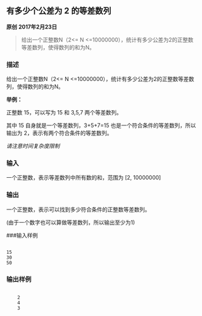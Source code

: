 ## 有多少个公差为 2 的等差数列
**原创** **2017年2月23日**
>给出一个正整数N（2<= N <=10000000），统计有多少公差为2的正整数等差数列，使得数列的和为N。

### 描述

给出一个正整数N（2<= N <=10000000），统计有多少公差为2的正整数等差数列，使得数列的和为N。

**举例：**

正整数 15，可以写为 15 和 3,5,7 两个等差数列。

其中 15 自身就是一个等差数列，3+5+7=15 也是一个符合条件的等差数列，所以输出为 2，表示有两个符合条件的等差数列。

*请注意时间复杂度限制*

### 输入

一个正整数，表示等差数列中所有数的和，范围为 [2, 10000000]

### 输出

一个正整数，表示可以找到多少符合条件的正整数等差数列。

(由于一个数字也可以算做等差数列，所以输出至少为1)

###输入样例

<pre><code class="language-cmd">
15
30
50
</code></pre>

### 输出样例

<pre><code class="language-cmd">
    2
    4
    3
</code></pre>